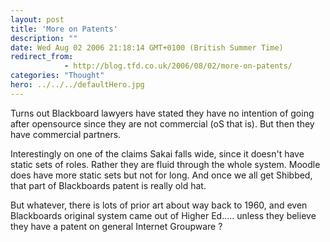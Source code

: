 ```yaml
---
layout: post
title: 'More on Patents'
description: ""
date: Wed Aug 02 2006 21:18:14 GMT+0100 (British Summer Time)
redirect_from: 
            - http://blog.tfd.co.uk/2006/08/02/more-on-patents/
categories: "Thought"
hero: ../../../defaultHero.jpg
---
```

Turns out Blackboard lawyers have stated they have no intention of going after opensource since they are not commercial (oS that is). But then they have commercial partners.

Interestingly on one of the claims Sakai falls wide, since it doesn't have static sets of roles. Rather they are fluid through the whole system. Moodle does have more static sets but not for long. And once we all get Shibbed, that part of Blackboards patent is really old hat.

But whatever, there is lots of prior art about way back to 1960, and even Blackboards original system came out of Higher Ed..... unless they believe they have a patent on general Internet Groupware ?
